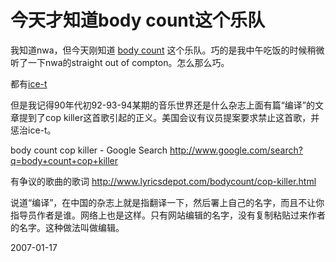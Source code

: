 # 今天才知道body count这个乐队

我知道nwa，但今天刚知道 [body count](http://www.google.com/search?hl=en&lr=&newwindow=1&client=firefox-a&rls=org.mozilla%3Aen-US%3Aofficial&q=body+count+band&btnG=Search) 这个乐队。巧的是我中午吃饭的时候稍微听了一下nwa的straight out of compton。怎么那么巧。

都有[ice-t](http://www.google.com/search?hl=en&lr=&newwindow=1&client=firefox-a&rls=org.mozilla%3Aen-US%3Aofficial&hs=1Ll&q=ice+t&btnG=Search)

但是我记得90年代初92-93-94某期的音乐世界还是什么杂志上面有篇“编译”的文章提到了cop killer这首歌引起的正义。美国会议有议员提案要求禁止这首歌，并惩治ice-t。

body count cop killer - Google Search
http://www.google.com/search?q=body+count+cop+killer

有争议的歌曲的歌词 http://www.lyricsdepot.com/bodycount/cop-killer.html

说道“编译”，在中国的杂志上就是指翻译一下，然后署上自己的名字，而且不让你指导员作者是谁。网络上也是这样。只有网站编辑的名字，没有复制粘贴过来作者的名字。这种做法叫做编辑。


2007-01-17
